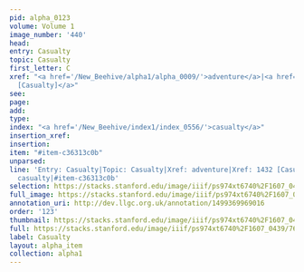 ```yaml
---
pid: alpha_0123
volume: Volume 1
image_number: '440'
head: 
entry: Casualty
topic: Casualty
first_letter: C
xref: "<a href='/New_Beehive/alpha1/alpha_0009/'>adventure</a>|<a href='/New_Beehive/toc/toc2_280/'>1432
  [Casualty]</a>"
see: 
page: 
add: 
type: 
index: "<a href='/New_Beehive/index1/index_0556/'>casualty</a>"
insertion_xref: 
insertion: 
item: "#item-c36313c0b"
unparsed: 
line: 'Entry: Casualty|Topic: Casualty|Xref: adventure|Xref: 1432 [Casualty]|Index:
  casualty|#item-c36313c0b'
selection: https://stacks.stanford.edu/image/iiif/ps974xt6740%2F1607_0439/761,456,3127,499/full/0/default.jpg
full_image: https://stacks.stanford.edu/image/iiif/ps974xt6740%2F1607_0439/full/full/0/default.jpg
annotation_uri: http://dev.llgc.org.uk/annotation/1499369969016
order: '123'
thumbnail: https://stacks.stanford.edu/image/iiif/ps974xt6740%2F1607_0439/761,456,600,180/250,/0/default.jpg
full: https://stacks.stanford.edu/image/iiif/ps974xt6740%2F1607_0439/761,456,3127,499/full/0/default.jpg
label: Casualty
layout: alpha_item
collection: alpha1
---
```

